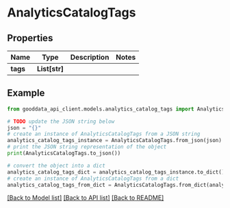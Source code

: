 # AnalyticsCatalogTags


## Properties

Name | Type | Description | Notes
------------ | ------------- | ------------- | -------------
**tags** | **List[str]** |  | 

## Example

```python
from gooddata_api_client.models.analytics_catalog_tags import AnalyticsCatalogTags

# TODO update the JSON string below
json = "{}"
# create an instance of AnalyticsCatalogTags from a JSON string
analytics_catalog_tags_instance = AnalyticsCatalogTags.from_json(json)
# print the JSON string representation of the object
print(AnalyticsCatalogTags.to_json())

# convert the object into a dict
analytics_catalog_tags_dict = analytics_catalog_tags_instance.to_dict()
# create an instance of AnalyticsCatalogTags from a dict
analytics_catalog_tags_from_dict = AnalyticsCatalogTags.from_dict(analytics_catalog_tags_dict)
```
[[Back to Model list]](../README.md#documentation-for-models) [[Back to API list]](../README.md#documentation-for-api-endpoints) [[Back to README]](../README.md)


